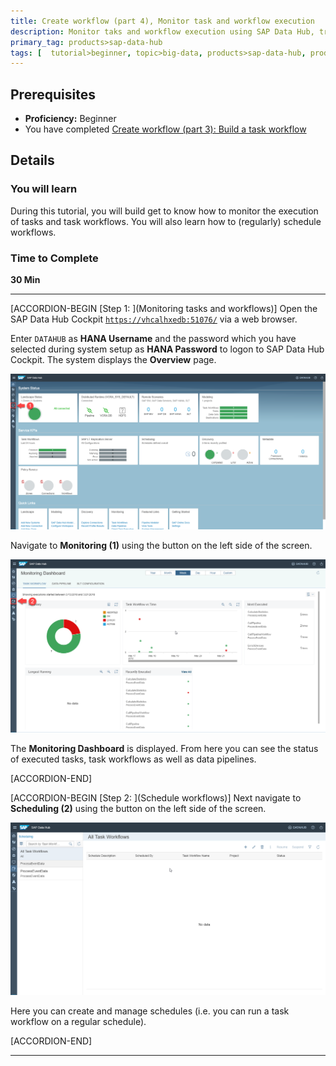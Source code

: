 ```yaml
---
title: Create workflow (part 4), Monitor task and workflow execution
description: Monitor taks and workflow execution using SAP Data Hub, trial edition.
primary_tag: products>sap-data-hub
tags: [  tutorial>beginner, topic>big-data, products>sap-data-hub, products>sap-vora ]
---
```


## Prerequisites  
 - **Proficiency:** Beginner
 - You have completed [Create workflow (part 3): Build a task workflow](https://www.sap.com/developer/tutorials/datahub-trial-workflow-part03.html)

## Details
### You will learn  
During this tutorial, you will build get to know how to monitor the execution of tasks and task workflows. You will also learn how to (regularly) schedule workflows.

### Time to Complete
**30 Min**

---

[ACCORDION-BEGIN [Step 1: ](Monitoring tasks and workflows)]
Open the SAP Data Hub Cockpit [`https://vhcalhxedb:51076/`](https://vhcalhxedb:51076/) via a web browser.

Enter `DATAHUB` as **HANA Username** and the password which you have selected during system setup as **HANA Password** to logon to SAP Data Hub Cockpit. The system displays the **Overview** page.

![picture_01](./datahub-trial-workflow-part04_01.png)  

Navigate to **Monitoring (1)** using the button on the left side of the screen.

![picture_02](./datahub-trial-workflow-part04_02.png)  

The **Monitoring Dashboard** is displayed. From here you can see the status of executed tasks, task workflows as well as data pipelines.

[ACCORDION-END]

[ACCORDION-BEGIN [Step 2: ](Schedule workflows)]
Next navigate to **Scheduling (2)** using the button on the left side of the screen.

![picture_03](./datahub-trial-workflow-part04_03.png)  

Here you can create and manage schedules (i.e. you can run a task workflow on a regular schedule).

[ACCORDION-END]

---
